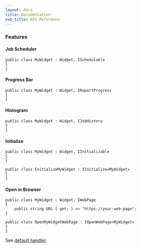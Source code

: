 ```yaml
---
layout: docs
title: Documentation
sub_title: API Reference
---
```


### Features

#### Job Scheduler

```
public class MyWidget : Widget, ISchedulable
{
}
```

#### Progress Bar

```
public class MyWidget : Widget, IReportProgress
{
}
```

#### Histogram

```
public class MyWidget : Widget, IJobHistory
{
}
```

#### Initialize

```
public class MyWidget : Widget, IInitializable
{
}
```

```
public class InitializeMyWidget : IInitialize<MyWidget>
{
}
```

#### Open in Browser

```
public class MyWidget : Widget, IWebPage
{
	public string URL { get; } => "https://your-web-page";
}
```

```
public class OpenMyWidgetWebPage : IOpenWebPage<MyWidget>
{
}
```
See [default handler](https://github.com/AnyStatus/API/blob/master/src/AnyStatus.API/Widgets/Features/OpenWebPage.cs).
